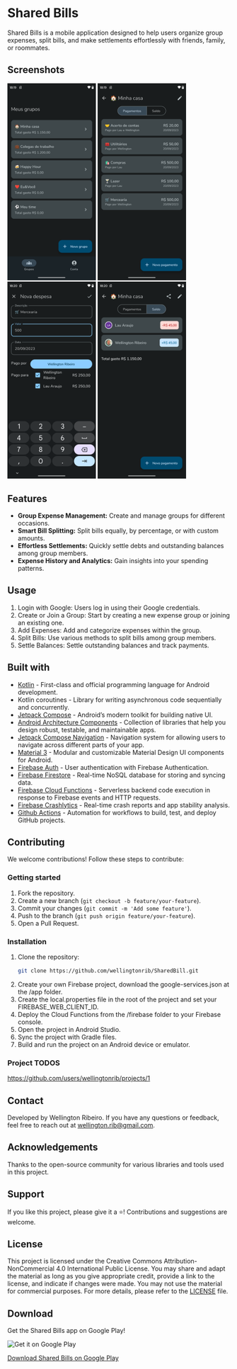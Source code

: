 # Shared Bills

Shared Bills is a mobile application designed to help users organize group expenses, split bills, and make settlements effortlessly with friends, family, or roommates.

## Screenshots
<p float="left">
  <img src="screenshots/groups.png" alt="Screenshot 1" width="200" />
  <img src="screenshots/payments.png" alt="Screenshot 2" width="200" />
  <img src="screenshots/payment.png" alt="Screenshot 3" width="200" />
  <img src="screenshots/balance.png" alt="Screenshot 4" width="200" />
</p>

## Features
- **Group Expense Management:** Create and manage groups for different occasions.
- **Smart Bill Splitting:** Split bills equally, by percentage, or with custom amounts.
- **Effortless Settlements:** Quickly settle debts and outstanding balances among group members.
- **Expense History and Analytics:** Gain insights into your spending patterns.

## Usage
1. Login with Google: Users log in using their Google credentials.
2. Create or Join a Group: Start by creating a new expense group or joining an existing one.
3. Add Expenses: Add and categorize expenses within the group.
4. Split Bills: Use various methods to split bills among group members.
5. Settle Balances: Settle outstanding balances and track payments.

## Built with
- [Kotlin](https://kotlinlang.org/) - First-class and official programming language for Android development.
- Kotlin coroutines - Library for writing asynchronous code sequentially and concurrently.
- [Jetpack Compose](https://developer.android.com/jetpack/compose) - Android’s modern toolkit for building native UI.
- [Android Architecture Components](https://developer.android.com/topic/libraries/architecture) - Collection of libraries that help you design robust, testable, and maintainable apps.
- [Jetpack Compose Navigation](https://developer.android.com/jetpack/compose/navigation) - Navigation system for allowing users to navigate across different parts of your app.
- [Material 3](https://developer.android.com/reference/kotlin/androidx/compose/material3/package-summary.html) - Modular and customizable Material Design UI components for Android.
- [Firebase Auth](https://firebase.google.com/products/auth) - User authentication with Firebase Authentication.
- [Firebase Firestore](https://firebase.google.com/products/firestore) - Real-time NoSQL database for storing and syncing data.
- [Firebase Cloud Functions](https://firebase.google.com/products/functions) - Serverless backend code execution in response to Firebase events and HTTP requests.
- [Firebase Crashlytics](https://firebase.google.com/products/crashlytics) - Real-time crash reports and app stability analysis.
- [Github Actions](https://github.com/features/actions) - Automation for workflows to build, test, and deploy GitHub projects.


## Contributing
We welcome contributions! Follow these steps to contribute:

### Getting started
1. Fork the repository.
2. Create a new branch (`git checkout -b feature/your-feature`).
3. Commit your changes (`git commit -m 'Add some feature'`).
4. Push to the branch (`git push origin feature/your-feature`).
5. Open a Pull Request.

### Installation
1. Clone the repository:
   ```sh
   git clone https://github.com/wellingtonrib/SharedBill.git
2. Create your own Firebase project, download the google-services.json at the /app folder.
3. Create the local.properties file in the root of the project and set your FIREBASE_WEB_CLIENT_ID.
4. Deploy the Cloud Functions from the /firebase folder to your Firebase console.
5. Open the project in Android Studio.
6. Sync the project with Gradle files.
7. Build and run the project on an Android device or emulator.

### Project TODOS
https://github.com/users/wellingtonrib/projects/1

## Contact
Developed by Wellington Ribeiro. If you have any questions or feedback, feel free to reach out at [wellington.rib@gmail.com](mailto:wellington.rib@gmail.com).

## Acknowledgements
Thanks to the open-source community for various libraries and tools used in this project.

## Support
If you like this project, please give it a ⭐️! Contributions and suggestions are welcome.

## License
This project is licensed under the Creative Commons Attribution-NonCommercial 4.0 International Public License. You may share and adapt the material as long as you give appropriate credit, provide a link to the license, and indicate if changes were made. You may not use the material for commercial purposes.
For more details, please refer to the [LICENSE](LICENSE) file.

## Download
Get the Shared Bills app on Google Play!

<img src="https://play.google.com/intl/en_us/badges/images/generic/en_badge_web_generic.png" alt="Get it on Google Play" width="300">

[Download Shared Bills on Google Play](https://play.google.com/store/apps/details?id=br.com.jwar.sharedbill&hl=pt_BR)
